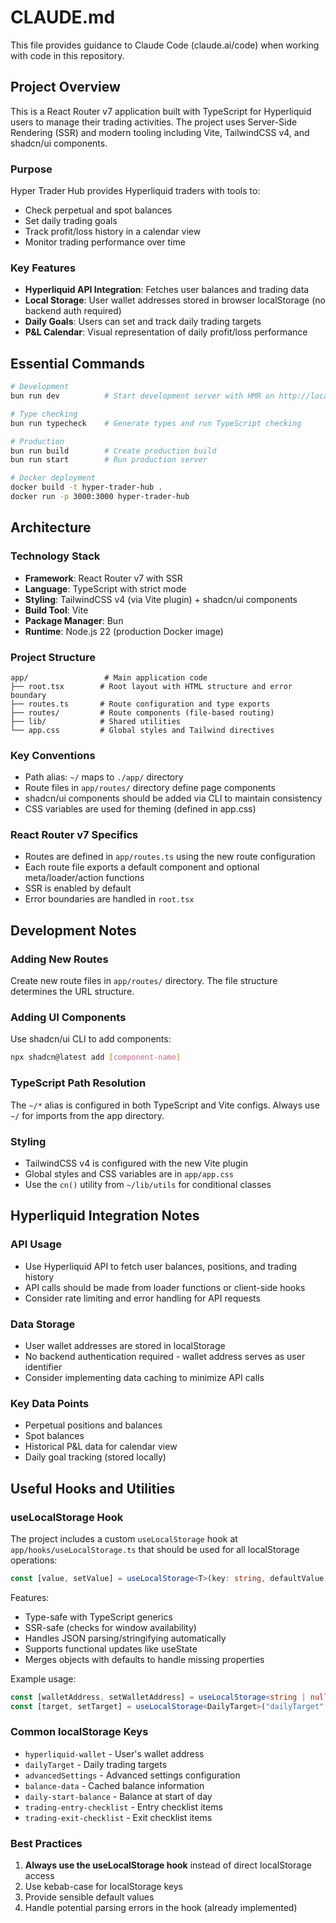 # CLAUDE.md

This file provides guidance to Claude Code (claude.ai/code) when working with code in this repository.

## Project Overview

This is a React Router v7 application built with TypeScript for Hyperliquid users to manage their trading activities. The project uses Server-Side Rendering (SSR) and modern tooling including Vite, TailwindCSS v4, and shadcn/ui components.

### Purpose
Hyper Trader Hub provides Hyperliquid traders with tools to:
- Check perpetual and spot balances
- Set daily trading goals
- Track profit/loss history in a calendar view
- Monitor trading performance over time

### Key Features
- **Hyperliquid API Integration**: Fetches user balances and trading data
- **Local Storage**: User wallet addresses stored in browser localStorage (no backend auth required)
- **Daily Goals**: Users can set and track daily trading targets
- **P&L Calendar**: Visual representation of daily profit/loss performance

## Essential Commands

```bash
# Development
bun run dev          # Start development server with HMR on http://localhost:5173

# Type checking
bun run typecheck    # Generate types and run TypeScript checking

# Production
bun run build        # Create production build
bun run start        # Run production server

# Docker deployment
docker build -t hyper-trader-hub .
docker run -p 3000:3000 hyper-trader-hub
```

## Architecture

### Technology Stack
- **Framework**: React Router v7 with SSR
- **Language**: TypeScript with strict mode
- **Styling**: TailwindCSS v4 (via Vite plugin) + shadcn/ui components
- **Build Tool**: Vite
- **Package Manager**: Bun
- **Runtime**: Node.js 22 (production Docker image)

### Project Structure
```
app/                 # Main application code
├── root.tsx        # Root layout with HTML structure and error boundary
├── routes.ts       # Route configuration and type exports
├── routes/         # Route components (file-based routing)
├── lib/            # Shared utilities
└── app.css         # Global styles and Tailwind directives
```

### Key Conventions
- Path alias: `~/` maps to `./app/` directory
- Route files in `app/routes/` directory define page components
- shadcn/ui components should be added via CLI to maintain consistency
- CSS variables are used for theming (defined in app.css)

### React Router v7 Specifics
- Routes are defined in `app/routes.ts` using the new route configuration
- Each route file exports a default component and optional meta/loader/action functions
- SSR is enabled by default
- Error boundaries are handled in `root.tsx`

## Development Notes

### Adding New Routes
Create new route files in `app/routes/` directory. The file structure determines the URL structure.

### Adding UI Components
Use shadcn/ui CLI to add components:
```bash
npx shadcn@latest add [component-name]
```

### TypeScript Path Resolution
The `~/*` alias is configured in both TypeScript and Vite configs. Always use `~/` for imports from the app directory.

### Styling
- TailwindCSS v4 is configured with the new Vite plugin
- Global styles and CSS variables are in `app/app.css`
- Use the `cn()` utility from `~/lib/utils` for conditional classes

## Hyperliquid Integration Notes

### API Usage
- Use Hyperliquid API to fetch user balances, positions, and trading history
- API calls should be made from loader functions or client-side hooks
- Consider rate limiting and error handling for API requests

### Data Storage
- User wallet addresses are stored in localStorage
- No backend authentication required - wallet address serves as user identifier
- Consider implementing data caching to minimize API calls

### Key Data Points
- Perpetual positions and balances
- Spot balances
- Historical P&L data for calendar view
- Daily goal tracking (stored locally)

## Useful Hooks and Utilities

### useLocalStorage Hook
The project includes a custom `useLocalStorage` hook at `app/hooks/useLocalStorage.ts` that should be used for all localStorage operations:

```typescript
const [value, setValue] = useLocalStorage<T>(key: string, defaultValue: T)
```

Features:
- Type-safe with TypeScript generics
- SSR-safe (checks for window availability)
- Handles JSON parsing/stringifying automatically
- Supports functional updates like useState
- Merges objects with defaults to handle missing properties

Example usage:
```typescript
const [walletAddress, setWalletAddress] = useLocalStorage<string | null>("hyperliquid-wallet", null);
const [target, setTarget] = useLocalStorage<DailyTarget>("dailyTarget", defaultTarget);
```

### Common localStorage Keys
- `hyperliquid-wallet` - User's wallet address
- `dailyTarget` - Daily trading targets
- `advancedSettings` - Advanced settings configuration
- `balance-data` - Cached balance information
- `daily-start-balance` - Balance at start of day
- `trading-entry-checklist` - Entry checklist items
- `trading-exit-checklist` - Exit checklist items

### Best Practices
1. **Always use the useLocalStorage hook** instead of direct localStorage access
2. Use kebab-case for localStorage keys
3. Provide sensible default values
4. Handle potential parsing errors in the hook (already implemented)